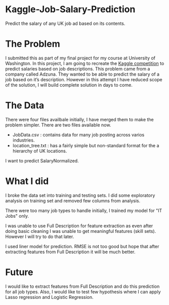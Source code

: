 # Kaggle-Job-Salary-Prediction
Predict the salary of any UK job ad based on its contents.

# The Problem
I submitted this as part of my final project for my course at University of Washington.
In this project, I am going to recreate the [Kaggle competition](https://www.kaggle.com/c/job-salary-prediction) to predict salaries based on job descriptions. This problem came from a company called Adzuna. They wanted to be able to predict the salary of a job based on it’s description.
However in this attempt I have reduced scope of the solution, I will build complete solution in days to come.

# The Data
There were four files availbale initially, I have merged them to make the problem simpler. There are two files available now.
* JobData.csv :  contains data for many job posting across varios industries.
* location_tree.txt : has a fairly simple but non-standard format for the a hierarchy of UK locations.

I want to predict SalaryNormalized.

# What I did
I broke the data set into training and testing sets. I did some exploratory analysis on training set and removed few columns from analysis.

There were too many job types to handle initially, I trained my model for "IT Jobs" only.

I was unable to use Full Description for feature extraction as even after doing basic cleaning I was unable to get meaningful features (skill sets). However I will try to do that later.

I used liner model for prediction. RMSE is not too good but hope that after extracting features from Full Description it will be much better.

# Future
I would like to extract features from Full Description and do this prediction for all job types.
Also, I would like to test few hypothesis where I can apply Lasso regression and Logistic Regression.
